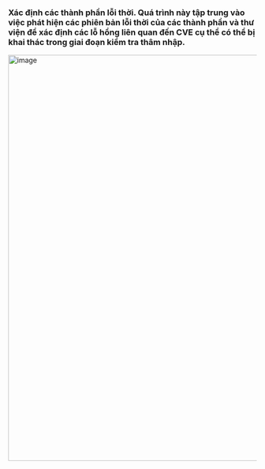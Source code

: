 ### Xác định các thành phần lỗi thời. Quá trình này tập trung vào việc phát hiện các phiên bản lỗi thời của các thành phần và thư viện để xác định các lỗ hổng liên quan đến CVE cụ thể có thể bị khai thác trong giai đoạn kiểm tra thâm nhập.

<img width="883" height="824" alt="image" src="https://github.com/user-attachments/assets/c25bc6ac-1465-40cc-922c-a8f5a3a77cbb" />
